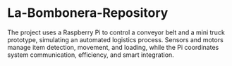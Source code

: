 # La-Bombonera-Repository
The project uses a Raspberry Pi to control a conveyor belt and a mini truck prototype, simulating an automated logistics process. Sensors and motors manage item detection, movement, and loading, while the Pi coordinates system communication, efficiency, and smart integration.
